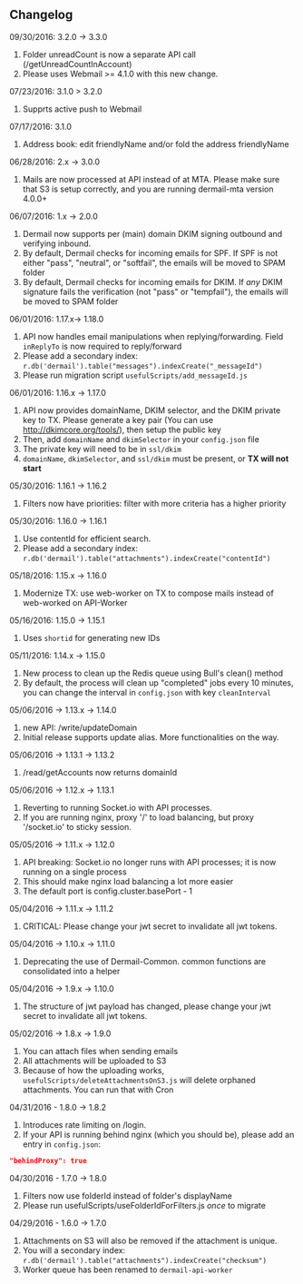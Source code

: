 ## Changelog

09/30/2016: 3.2.0 -> 3.3.0
1. Folder unreadCount is now a separate API call (/getUnreadCountInAccount)
2. Please uses Webmail >= 4.1.0 with this new change.

07/23/2016: 3.1.0 > 3.2.0
1. Supprts active push to Webmail

07/17/2016: 3.1.0
1. Address book: edit friendlyName and/or fold the address friendlyName

06/28/2016: 2.x -> 3.0.0
1. Mails are now processed at API instead of at MTA. Please make sure that S3 is setup correctly, and you are running dermail-mta version 4.0.0+

06/07/2016: 1.x -> 2.0.0
1. Dermail now supports per (main) domain DKIM signing outbound and verifying inbound.
2. By default, Dermail checks for incoming emails for SPF. If SPF is not either "pass", "neutral", or "softfail", the emails will be moved to SPAM folder
3. By default, Dermail checks for incoming emails for DKIM. If *any* DKIM signature fails the verification (not "pass" or "tempfail"), the emails will be moved to SPAM folder

06/01/2016: 1.17.x-> 1.18.0
1. API now handles email manipulations when replying/forwarding. Field `inReplyTo` is now required to reply/forward
2. Please add a secondary index: `r.db('dermail').table("messages").indexCreate("_messageId")`
3. Please run migration script `usefulScripts/add_messageId.js`

06/01/2016: 1.16.x -> 1.17.0
1. API now provides domainName, DKIM selector, and the DKIM private key to TX. Please generate a key pair (You can use http://dkimcore.org/tools/), then setup the public key
2. Then, add `domainName` and `dkimSelector` in your `config.json` file
3. The private key will need to be in `ssl/dkim`
4. `domainName`, `dkimSelector`, and `ssl/dkim` must be present, or **TX will not start**

05/30/2016: 1.16.1 -> 1.16.2
1. Filters now have priorities: filter with more criteria has a higher priority

05/30/2016: 1.16.0 -> 1.16.1
1. Use contentId for efficient search.
2. Please add a secondary index: `r.db('dermail').table("attachments").indexCreate("contentId")`

05/18/2016: 1.15.x -> 1.16.0
1. Modernize TX: use web-worker on TX to compose mails instead of web-worked on API-Worker

05/16/2016: 1.15.0 -> 1.15.1
1. Uses `shortid` for generating new IDs

05/11/2016: 1.14.x -> 1.15.0
1. New process to clean up the Redis queue using Bull's clean() method
2. By default, the process will clean up "completed" jobs every 10 minutes, you can change the interval in `config.json` with key `cleanInterval`

05/06/2016 -> 1.13.x -> 1.14.0
1. new API: /write/updateDomain
2. Initial release supports update alias. More functionalities on the way.

05/06/2016 -> 1.13.1 -> 1.13.2
1. /read/getAccounts now returns domainId

05/06/2016 -> 1.12.x -> 1.13.1
1. Reverting to running Socket.io with API processes.
2. If you are running nginx, proxy '/' to load balancing, but proxy '/socket.io' to sticky session.

05/05/2016 -> 1.11.x -> 1.12.0
1. API breaking: Socket.io no longer runs with API processes; it is now running on a single process
2. This should make nginx load balancing a lot more easier
3. The default port is config.cluster.basePort - 1

05/04/2016 -> 1.11.x -> 1.11.2
1. CRITICAL: Please change your jwt secret to invalidate all jwt tokens.

05/04/2016 -> 1.10.x -> 1.11.0
1. Deprecating the use of Dermail-Common. common functions are consolidated into a helper

05/04/2016 -> 1.9.x -> 1.10.0
1. The structure of jwt payload has changed, please change your jwt secret to invalidate all jwt tokens.

05/02/2016 -> 1.8.x -> 1.9.0
1. You can attach files when sending emails
2. All attachments will be uploaded to S3
3. Because of how the uploading works, `usefulScripts/deleteAttachmentsOnS3.js` will delete orphaned attachments. You can run that with Cron

04/31/2016 - 1.8.0 -> 1.8.2
1. Introduces rate limiting on /login.
2. If your API is running behind nginx (which you should be), please add an entry in `config.json`:

```JSON
"behindProxy": true
```

04/30/2016 - 1.7.0 -> 1.8.0
1. Filters now use folderId instead of folder's displayName
2. Please run usefulScripts/useFolderIdForFilters.js *once* to migrate

04/29/2016 - 1.6.0 -> 1.7.0
1. Attachments on S3 will also be removed if the attachment is unique.
2. You will a secondary index: `r.db('dermail').table("attachments").indexCreate("checksum")`
3. Worker queue has been renamed to `dermail-api-worker`
